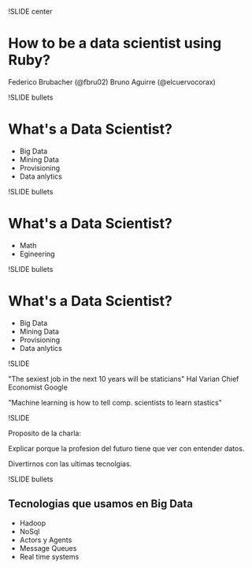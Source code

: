!SLIDE center

# How to be a data scientist using Ruby?

Federico Brubacher (@fbru02)
Bruno Aguirre  (@elcuervocorax)

!SLIDE bullets

# What's a Data Scientist?

* Big Data
* Mining Data
* Provisioning
* Data anlytics

!SLIDE bullets

# What's a Data Scientist?

* Math
* Egineering

!SLIDE bullets

# What's a Data Scientist?

* Big Data
* Mining Data
* Provisioning
* Data anlytics


!SLIDE

"The sexiest job in the next 10 years will be staticians"
Hal Varian Chief Economist Google

"Machine learning is how to tell comp. scientists to learn stastics"

!SLIDE

Proposito de la charla:

Explicar porque la profesion del futuro tiene que ver con entender
datos.

Divertirnos con las ultimas tecnolgias.

!SLIDE bullets

## Tecnologias que usamos en Big Data

* Hadoop
* NoSql
* Actors y Agents
* Message Queues
* Real time systems
